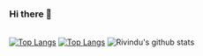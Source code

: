 

### Hi there 👋

  <Br>[![Top Langs](https://github-readme-stats.vercel.app/api/top-langs/?username=rivinduchamath)](https://github.com/rivinduchamath/github-readme-stats)
[![Top Langs](https://github-readme-stats.vercel.app/api/top-langs/?username=rivinduchamath)](https://github.com/rivinduchamath/github-readme-stats) ![Rivindu's github stats](https://github-readme-stats.vercel.app/api?username=rivinduchamath&show_icons=true)       <Br>

